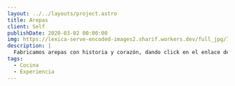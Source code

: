 ```yaml
---
layout: ../../layouts/project.astro
title: Arepas
client: Self
publishDate: 2020-03-02 00:00:00
img: https://lexica-serve-encoded-images2.sharif.workers.dev/full_jpg/7234bbff-db51-42a7-9043-f6ea7269acb7
description: |
  Fabricamos arepas con historia y corazón, dando click en el enlace de abajo podrás ver nuestros productos
tags:
  - Cocina
  - Experiencia
---
```

